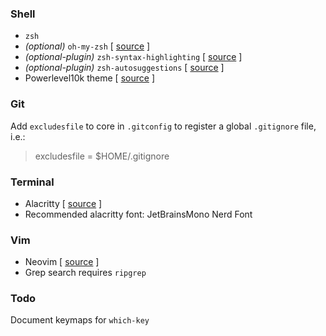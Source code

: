 
### Shell
- `zsh`
- *(optional)* `oh-my-zsh` [ [source](https://ohmyz.sh/) ]
- *(optional-plugin)* `zsh-syntax-highlighting` [ [source](https://github.com/zsh-users/zsh-syntax-highlighting) ]
- *(optional-plugin)* `zsh-autosuggestions` [ [source](https://github.com/zsh-users/zsh-autosuggestions) ]
- Powerlevel10k theme [ [source](https://github.com/romkatv/powerlevel10k) ]

### Git
Add `excludesfile` to core in `.gitconfig` to register a global `.gitignore` file, i.e.:
> excludesfile = $HOME/.gitignore

### Terminal

- Alacritty [ [source](https://alacritty.org/) ]
- Recommended alacritty font: JetBrainsMono Nerd Font

### Vim

- Neovim [ [source](https://neovim.io/) ]
- Grep search requires `ripgrep`

### Todo
Document keymaps for `which-key`
